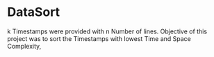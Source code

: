 # DataSort
k Timestamps were provided with n Number of lines. Objective of this project was to sort the Timestamps with lowest Time and Space Complexity,
